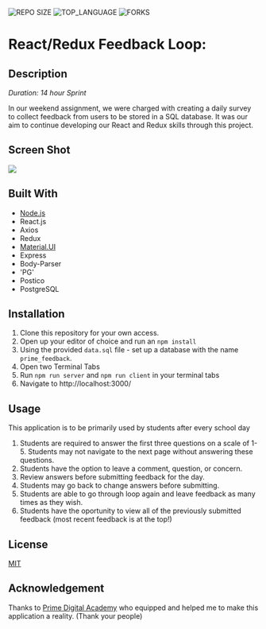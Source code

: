 ![REPO SIZE](https://img.shields.io/github/repo-size/amana4416/weekend-redux-feedback-loop?style=flat-square)
![TOP_LANGUAGE](https://img.shields.io/github/languages/top/amana4416/weekend-redux-feedback-loop?style=flat-square)
![FORKS](https://img.shields.io/github/forks/amana4416/weekend-redux-feedback-loop?style=social)


# React/Redux Feedback Loop:

## Description

_Duration: 14 hour Sprint_

In our weekend assignment, we were charged with creating a daily survey to collect feedback from users to be stored in a SQL database. It was our aim to continue developing our React and Redux skills through this project.


## Screen Shot

![](demo.gif)


## Built With

- [Node.js](https://nodejs.org/en/)
- React.js
- Axios
- Redux
- [Material.UI](https://mui.com)
- Express 
- Body-Parser
- 'PG'
- Postico
- PostgreSQL


## Installation

1. Clone this repository for your own access.
2. Open up your editor of choice and run an `npm install`
3. Using the provided `data.sql` file - set up a database with the name `prime_feedback`.
4. Open two Terminal Tabs
5. Run `npm run server` and `npm run client` in your terminal tabs
6. Navigate to http://localhost:3000/


## Usage

This application is to be primarily used by students after every school day
1. Students are required to answer the first three questions on a scale of 1-5. Students may not navigate to the next page without answering these questions.
2. Students have the option to leave a comment, question, or concern. 
3. Review answers before submitting feedback for the day.
4. Students may go back to change answers before submitting.
5. Students are able to go through loop again and leave feedback as many times as they wish.
6. Students have the oportunity to view all of the previously submitted feedback (most recent feedback is at the top!)


## License

[MIT](https://choosealicense.com/licenses/mit/)


## Acknowledgement

Thanks to [Prime Digital Academy](www.primeacademy.io/) who equipped and helped me to make this application a reality. (Thank your people)